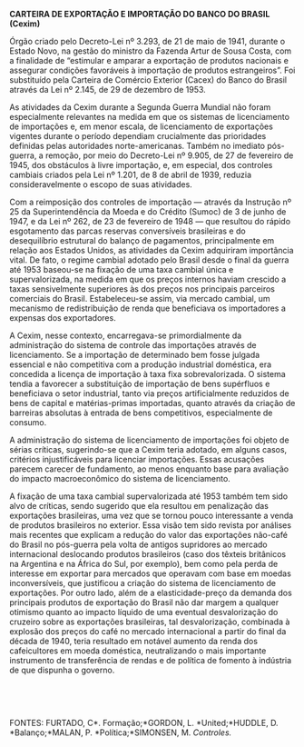 **CARTEIRA DE EXPORTAÇÃO E IMPORTAÇÃO DO BANCO DO BRASIL (Cexim)**

Órgão criado pelo Decreto-Lei nº 3.293, de 21 de maio de 1941, durante o
Estado Novo, na gestão do ministro da Fazenda Artur de Sousa Costa, com
a finalidade de “estimular e amparar a exportação de produtos nacionais
e assegurar condições favoráveis à importação de produtos estrangeiros”.
Foi substituído pela Carteira de Comércio Exterior (Cacex) do Banco do
Brasil através da Lei nº 2.145, de 29 de dezembro de 1953.

As atividades da Cexim durante a Segunda Guerra Mundial não foram
especialmente relevantes na medida em que os sistemas de licenciamento
de importações e, em menor escala, de licenciamento de exportações
vigentes durante o período dependiam crucialmente das prioridades
definidas pelas autoridades norte-americanas. Também no imediato
pós-guerra, a remoção, por meio do Decreto-Lei nº 9.905, de 27 de
fevereiro de 1945, dos obstáculos à livre importação, e, em especial,
dos controles cambiais criados pela Lei nº 1.201, de 8 de abril de 1939,
reduzia consideravelmente o escopo de suas atividades.

Com a reimposição dos controles de importação — através da Instrução nº 
25 da Superintendência da Moeda e do Crédito (Sumoc) de 3 de junho de
1947, e da Lei nº 262, de 23 de fevereiro de 1948 — que resultou do
rápido esgotamento das parcas reservas conversíveis brasileiras e do
desequilíbrio estrutural do balanço de pagamentos, principalmente em
relação aos Estados Unidos, as atividades da Cexim adquiriram
importância vital. De fato, o regime cambial adotado pelo Brasil desde o
final da guerra até 1953 baseou-se na fixação de uma taxa cambial única
e supervalorizada, na medida em que os preços internos haviam crescido a
taxas sensivelmente superiores às dos preços nos principais parceiros
comerciais do Brasil. Estabeleceu-se assim, via mercado cambial, um
mecanismo de redistribuição de renda que beneficiava os importadores a
expensas dos exportadores.

A Cexim, nesse contexto, encarregava-se primordialmente da administração
do sistema de controle das importações através de licenciamento. Se a
importação de determinado bem fosse julgada essencial e não competitiva
com a produção industrial doméstica, era concedida a licença de
importação à taxa fixa sobrevalorizada. O sistema tendia a favorecer a
substituição de importação de bens supérfluos e beneficiava o setor
industrial, tanto via preços artificialmente reduzidos de bens de
capital e matérias-primas importadas, quanto através da criação de
barreiras absolutas à entrada de bens competitivos, especialmente de
consumo.

A administração do sistema de licenciamento de importações foi objeto de
sérias críticas, sugerindo-se que a Cexim teria adotado, em alguns
casos, critérios injustificáveis para licenciar importações. Essas
acusações parecem carecer de fundamento, ao menos enquanto base para
avaliação do impacto macroeconômico do sistema de licenciamento.

A fixação de uma taxa cambial supervalorizada até 1953 também tem sido
alvo de críticas, sendo sugerido que ela resultou em penalização das
exportações brasileiras, uma vez que se tornou pouco interessante a
venda de produtos brasileiros no exterior. Essa visão tem sido revista
por análises mais recentes que explicam a redução do valor das
exportações não-café do Brasil no pós-guerra pela volta de antigos
supridores ao mercado internacional deslocando produtos brasileiros
(caso dos têxteis britânicos na Argentina e na África do Sul, por
exemplo), bem como pela perda de interesse em exportar para mercados que
operavam com base em moedas inconversíveis, que justificou a criação do
sistema de licenciamento de exportações. Por outro lado, além de a
elasticidade-preço da demanda dos principais produtos de exportação do
Brasil não dar margem a qualquer otimismo quanto ao impacto líquido de
uma eventual desvalorização do cruzeiro sobre as exportações
brasileiras, tal desvalorização, combinada à explosão dos preços do café
no mercado internacional a partir do final da década de 1940, teria
resultado em notável aumento da renda dos cafeicultores em moeda
doméstica, neutralizando o mais importante instrumento de transferência
de rendas e de política de fomento à indústria de que dispunha o
governo.

 

 

FONTES: FURTADO, C*. Formação;*GORDON, L. *United;*HUDDLE, D.
*Balanço;*MALAN, P. *Política;*SIMONSEN, M. *Controles.*

 
